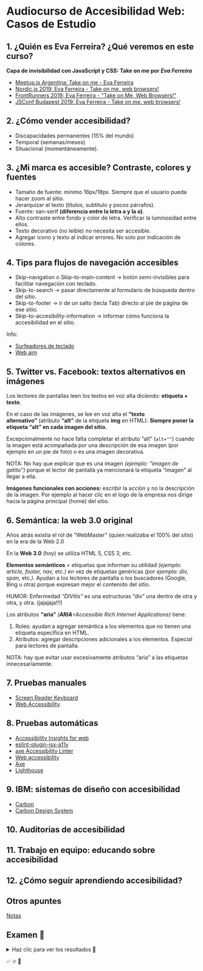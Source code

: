 # Audiocurso de Accesibilidad Web: Casos de Estudio

## 1. ¿Quién es Eva Ferreira? ¿Qué veremos en este curso?

**Capa de invisibilidad con JavaScript y CSS: Take on me por _Eva Ferreira_**

- [Meetup.js Argentina: Take on me - Eva Ferreira](https://youtu.be/pAgDRCQLwQs)
- [Nordic.js 2019: Eva Ferreira - Take on me, web browsers!](https://youtu.be/kPEdQU-LEB4)
- [FrontRunners 2019: Eva Ferreira - "Take on Me, Web Browsers!"](https://youtu.be/11DHJISR3b8)
- [JSConf Budapest 2019: Eva Ferreira - Take on me, web browsers!](https://youtu.be/d4gSor3KyIw)

## 2. ¿Cómo vender accesibilidad?

- Discapacidades permanentes (15% del mundo)
- Temporal (semanas/meses)
- Situacional (momentáneamente).

## 3. ¿Mi marca es accesible? Contraste, colores y fuentes

- Tamaño de fuente: mínimo 16px/18px. Siempre que el usuario pueda hacer zoom al sitio.
- Jerarquizar el texto (títulos, subtitulo y pocos párrafos).
- Fuente: san-serif **(diferencia entre la letra a y la o)**.
- Alto contraste entre fondo y color de letra. Verificar la luminosidad entre ellos.
- Texto decorativo (no leíble) no necesita ser accesible.
- Agregar icono y texto al indicar errores. No solo por indicación de colores.

## 4. Tips para flujos de navegación accesibles

- Skip-navigation o Skip-to-main-content → botón semi-invisibles para facilitar navegación con teclado.
- Skip-to-search → pasar directamente al formulario de búsqueda dentro del sitio.
- Skip-to-footer → ir de un salto (tecla Tab) directo al pie de página de ese sitio.
- Skip-to-accesibility-information → informar cómo funciona la accesibilidad en el sitio.

Info:

- [Surfeadores de teclado](https://static.platzi.com/media/public/uploads/clase-4-script_4890012a-40c2-4fb2-983a-24d4ef20b2b2.pdf)
- [Web aim](https://webaim.org/techniques/css/invisiblecontent/)

## 5. Twitter vs. Facebook: textos alternativos en imágenes

Los lectores de pantallas leen los textos en voz alta diciendo: **etiqueta + texto**.

En el caso de las imágenes, se lee en voz alta el **“texto alternativo”** (atributo **“alt”** de la etiqueta **img** en HTML). **Siempre poner la etiqueta “alt” en cada imagen del sitio.**

Excepcionalmente no hace falta completar el atributo “alt” (`alt=""`) cuando la imagen está acompañada por una descripción de esa imagen (por ejemplo en un pie de foto) o es una imagen decorativa.

NOTA: No hay que explicar que es una imagen _(ejemplo: “imagen de gatito”)_ porque el lector de pantalla ya mencionará la etiqueta “imagen” al llegar a ella.

**Imágenes funcionales con acciones:** escribir la acción y no la descripción de la imagen. Por ejemplo al hacer clic en el logo de la empresa nos dirige hacia la página principal (home) del sitio.

## 6. Semántica: la web 3.0 original

Años atrás existía el rol de “WebMaster” (quien realizaba el 100% del sitio) en la era de la Web 2.0

En la **Web 3.0** (hoy) se utiliza HTML 5, CSS 3, etc.

**Elementos semánticos** = etiquetas que informan su utilidad _(ejemplo: article, footer, nav,_ etc._)_ en vez de etiquetas genéricas _(por ejemplo: div, span,_ etc._)_. Ayudan a los lectores de pantalla o los buscadores (Google, Bing u otra) porque expresan mejor el contenido del sitio.

HUMOR: Enfermedad _“DIVitis”_ es una estructuras “div” una dentro de otra y otra, y otra. (jajajaja!!!)

Los atributos **“aria”** _(**ARIA**=Accessible Rich Internet Applications)_ tiene:

1. Roles: ayudan a agregar semántica a los elementos que no tienen una etiqueta específica en HTML.
2. Atributos: agregar descripciones adicionales a los elementos. Especial para lectores de pantalla.

NOTA: hay que evitar usar excesivamente atributos “aria” a las etiquetas innecesariamente.

## 7. Pruebas manuales

- [Screen Reader Keyboard](https://dequeuniversity.com/screenreaders/)
- [Web Accessibility](https://www.udacity.com/course/web-accessibility--ud891)

## 8. Pruebas automáticas

- [Accessibility Insights for web](https://chromewebstore.google.com/detail/accessibility-insights-fo/pbjjkligggfmakdaogkfomddhfmpjeni?hl=en)
- [eslint-plugin-jsx-a11y](https://www.npmjs.com/package/eslint-plugin-jsx-a11y)
- [axe Accessibility Linter](https://marketplace.visualstudio.com/items?itemName=deque-systems.vscode-axe-linter)
- [Web accessibility](https://wave.webaim.org/)
- [Axe](https://www.deque.com/axe/)
- [Lighthouse](https://github.com/GoogleChrome/lighthouse)

## 9. IBM: sistemas de diseño con accesibilidad

- [Carbon](https://carbondesignsystem.com/)
- [Carbon Design System](https://carbondesignsystem.com/guidelines/accessibility/overview/)

## 10. Auditorias de accesibilidad

## 11. Trabajo en equipo: educando sobre accesibilidad

## 12. ¿Cómo seguir aprendiendo accesibilidad?

## Otros apuntes

[Notas](https://docs.google.com/document/d/1KeMnNaJnbblMd1F3X6BM9Cq7iz1U9MaG24Nib_BdBaU/edit#heading=h.af2fcrphgifu)

## Examen 📌
<details>
	<summary>Haz clic para ver los resultados 👀</summary>
	<br/>

1. ¿Al sitio web de qué famosa cantante se le hizo un juicio por falta de accesibilidad?

	- ✅ Beyoncé

2. ¿Cuál es el mejor texto alternativo de un logo que se usa como enlace para volver a la página de inicio?

	- 

a ✅ mal
El nombre de la empresa.

b quizá 
Ir la inicio.

c
Logo.

3. ¿Qué podemos hacer si el estilo del foco predeterminado de los navegadores no le gusta a mi cliente?

	- ✅ Modificar el estilo de foco con CSS.

4. Debes asegurarte de tener la mayor cantidad de código cubierto por unit tests o pruebas unitarias. ¿Cuál estrategia seguirías?

	- ✅ Usar jest y definir un coverage alto.

5. ¿Es indispensable conseguir una calificación de 100/100 al usar Lighthouse o web.dev?

	- ✅ Falso

6. ¿Cómo logramos priorizar eficazmente los issues de accesibilidad que debemos tener en cuenta?

	- ✅ Dependiendo de su nivel de impacto y la cantidad de esfuerzo que requieran.

7. ¿El atributo aria-label sobrescribe la información original del elemento?

	- ✅  Verdadero

8. ¿La semántica surgió con la llegada de HTML5?

	- ✅ Falso

9. ¿Qué herramienta debemos utilizar para verificar que el orden de navegación sea el correcto?

	- ✅ Navegación por teclado.

10. ¿Cuándo debemos encarar la accesibilidad?

	- ✅ Durante todas las etapas del proyecto.

11. Eres la encargada o encargado del "Diario Diabólico". ¿Cómo podrías haber evitado romper la navegación para los usuarios de lectores de pantalla?

	- ✅ Probando mi código con un lector de pantalla antes de enviar cambios a producción.

12. Según la Organización Mundial de la Salud, ¿qué porcentaje de personas en el mundo sufren de algún tipo de discapacidad?


a ✅ mal
20%

b quizá
15%

c
8%

d
12%

13. ¿Qué debemos buscar para saber si el contraste de dos colores es aceptable?

	- ✅ La diferencia en la luminosidad de cada color.

14. ¿Qué técnicas usarías para que más personas en tu empresa puedan ayudar a arreglar problemas de accesibilidad?

	- Hablar de accesibilidad en reuniones de planning, para incorporarlo a nuestro workflow diario.
	- ✅ Todas las respuestas son correctas.
	- Ayudar a brindar talleres de capacitación en mi empresa.
	- Pair programming.

15. ¿Podemos usar nuestro design system como un paquete de NPM común y corriente?

	- ✅ Verdadero

</details>

✅ 
🔥
📌